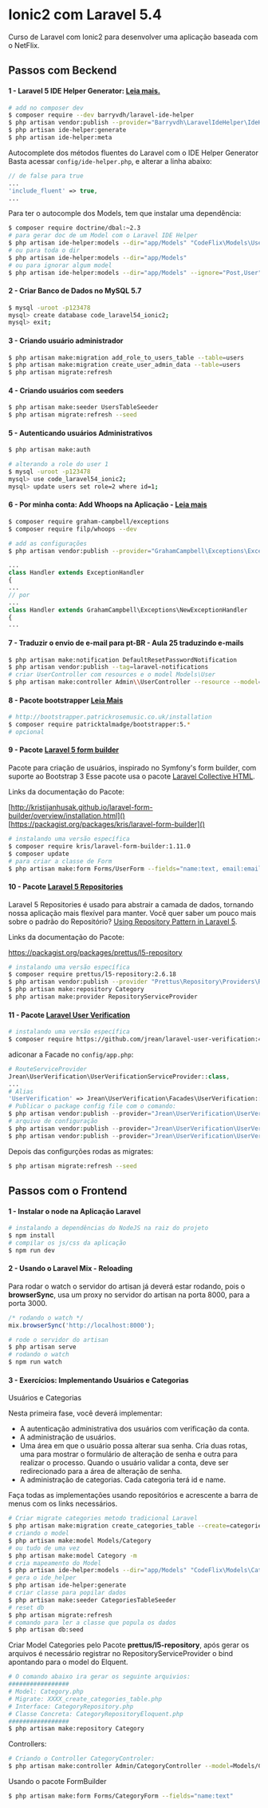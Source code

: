 [laravel-ide-helper]: https://github.com/barryvdh/laravel-ide-helper
# Ionic2 com Laravel 5.4

Curso de Laravel com Ionic2 para desenvolver uma aplicação baseada com o NetFlix.

## Passos com Beckend

#### 1 - Laravel 5 IDE Helper Generator: [Leia mais.][laravel-ide-helper]

```bash
# add no composer dev
$ composer require --dev barryvdh/laravel-ide-helper 
$ php artisan vendor:publish --provider="Barryvdh\LaravelIdeHelper\IdeHelperServiceProvider" --tag=config
$ php artisan ide-helper:generate
$ php artisan ide-helper:meta
```
Autocomplete dos métodos fluentes do Laravel com o IDE Helper Generator
Basta acessar `config/ide-helper.php`, e alterar a linha abaixo:

```php
// de false para true
...
'include_fluent' => true,
...
```
Para ter o autocomple dos Models, tem que instalar uma dependência:

```bash
$ composer require doctrine/dbal:~2.3
# para gerar doc de um Model com o Laravel IDE Helper
$ php artisan ide-helper:models --dir="app/Models" "CodeFlix\Models\User"
# ou para toda o dir
$ php artisan ide-helper:models --dir="app/Models"
# ou para ignorar algum model
$ php artisan ide-helper:models --dir="app/Models" --ignore="Post,User"
```

#### 2 - Criar Banco de Dados no MySQL 5.7

```bash
$ mysql -uroot -p123478
mysql> create database code_laravel54_ionic2;
mysql> exit;
```
#### 3 - Criando usuário administrador

```bash
$ php artisan make:migration add_role_to_users_table --table=users
$ php artisan make:migration create_user_admin_data --table=users
$ php artisan migrate:refresh
```

#### 4 - Criando usuários com seeders

```bash
$ php artisan make:seeder UsersTableSeeder
$ php artisan migrate:refresh --seed
```

#### 5 - Autenticando usuários Administrativos

```bash
$ php artisan make:auth

# alterando a role do user 1
$ mysql -uroot -p123478
mysql> use code_laravel54_ionic2;
mysql> update users set role=2 where id=1;
```

#### 6 - Por minha conta: Add Whoops na Aplicação - [Leia mais](https://github.com/GrahamCampbell/Laravel-Exceptions)

```bash
$ composer require graham-campbell/exceptions
$ composer require filp/whoops --dev

# add as configurações
$ php artisan vendor:publish --provider="GrahamCampbell\Exceptions\ExceptionsServiceProvider"
```

```php
...
class Handler extends ExceptionHandler
{
...
// por 
...
class Handler extends GrahamCampbell\Exceptions\NewExceptionHandler
{
...
```

#### 7 - Traduzir o envio de e-mail para pt-BR - Aula 25 traduzindo e-mails

```bash
$ php artisan make:notification DefaultResetPasswordNotification
$ php artisan vendor:publish --tag=laravel-notifications
# criar UserController com resources e o model Models\User
$ php artisan make:controller Admin\\UserController --resource --model=Models\\User
```

#### 8 - Pacote bootstrapper [Leia Mais](https://github.com/patricktalmadge/bootstrapper)

```bash
# http://bootstrapper.patrickrosemusic.co.uk/installation
$ composer require patricktalmadge/bootstrapper:5.*
# opcional
```

#### 9 - Pacote [Laravel 5 form builder](https://github.com/kristijanhusak/laravel-form-builder)

Pacote para criação de usuários, inspirado no Symfony's form builder, com suporte ao Bootstrap 3
Esse pacote usa o pacote [Laravel Collective HTML](https://laravelcollective.com/docs/5.3/html).

Links da documentação do Pacote:

[http://kristijanhusak.github.io/laravel-form-builder/overview/installation.html]()
[https://packagist.org/packages/kris/laravel-form-builder]()

```bash
# instalando uma versão específica
$ composer require kris/laravel-form-builder:1.11.0
$ composer update
# para criar a classe de Form
$ php artisan make:form Forms/UserForm --fields="name:text, email:email"
```

#### 10 - Pacote [Laravel 5 Repositories](https://github.com/andersao/l5-repository)

Laravel 5 Repositories é usado para abstrair a camada de dados, tornando nossa aplicação mais flexível para manter.
Você quer saber um pouco mais sobre o padrão do Repositório? [Using Repository Pattern in Laravel 5](http://bit.ly/1IdmRNS).

Links da documentação do Pacote:

https://packagist.org/packages/prettus/l5-repository

```bash
# instalando uma versão específica
$ composer require prettus/l5-repository:2.6.18
$ php artisan vendor:publish --provider "Prettus\Repository\Providers\RepositoryServiceProvider"
$ php artisan make:repository Category
$ php artisan make:provider RepositoryServiceProvider
```

#### 11 - Pacote [Laravel User Verification](https://github.com/jrean/laravel-user-verification)

```bash
# instalando uma versão específica
$ composer require https://github.com/jrean/laravel-user-verification:4.1.9
```
adiconar a Facade no `config/app.php`:

```php
# RouteServiceProvider
Jrean\UserVerification\UserVerificationServiceProvider::class,
...
# Alias
'UserVerification' => Jrean\UserVerification\Facades\UserVerification::class,
# Publicar o package config file com o comando:
$ php artisan vendor:publish --provider="Jrean\UserVerification\UserVerificationServiceProvider" --tag="migrations"
# arquivo de configuração
$ php artisan vendor:publish --provider="Jrean\UserVerification\UserVerificationServiceProvider" --tag="config"
$ php artisan vendor:publish --provider="Jrean\UserVerification\UserVerificationServiceProvider" --tag=views
```

Depois das configurções rodas as migrates:

 ```bash
 $ php artisan migrate:refresh --seed
 ```

## Passos com o Frontend

#### 1 - Instalar o node na Aplicação Laravel

```bash
# instalando a dependências do NodeJS na raiz do projeto
$ npm install
# compilar os js/css da aplicação
$ npm run dev
```

#### 2 - Usando o Laravel Mix - Reloading
Para rodar o watch o servidor do artisan já deverá estar rodando, pois o **browserSync**, usa um proxy no servidor do artisan na porta 8000, para a porta 3000.

```js
/* rodando o watch */
mix.browserSync('http://localhost:8000');
```

```bash
# rode o servidor do artisan
$ php artisan serve
# rodando o watch
$ npm run watch
```

#### 3 - Exercícios: Implementando Usuários e Categorias

Usuários e Categorias

Nesta primeira fase, você deverá implementar:

* A autenticação administrativa dos usuários com verificação da conta.
* A administração de usuários.
* Uma área em que o usuário possa alterar sua senha. Cria duas rotas, uma para mostrar o formulário de alteração de senha e outra para realizar o processo. Quando o usuário validar a conta, deve ser redirecionado para a área de alteração de senha.
* A administração de categorias. Cada categoria terá id e name.

Faça todas as implementações usando repositórios e acrescente a barra de menus com os links necessários.

```bash
# Criar migrate categories metodo tradicional Laravel
$ php artisan make:migration create_categories_table --create=categories
# criando o model
$ php artisan make:model Models/Category
# ou tudo de uma vez
$ php artisan make:model Category -m
# cria mapeamento do Model
$ php artisan ide-helper:models --dir="app/Models" "CodeFlix\Models\Category"
# gera o ide_helper
$ php artisan ide-helper:generate
# criar classe para popilar dados
$ php artisan make:seeder CategoriesTableSeeder
# reset db
$ php artisan migrate:refresh
# comando para ler a classe que popula os dados
$ php artisan db:seed
```

Criar Model Categories pelo Pacote **prettus/l5-repository**, após gerar os 
arquivos é necessário registrar no RepositoryServiceProvider o bind apontando
 para o model do Elquent.

```bash
# O comando abaixo ira gerar os seguinte arquivios:
#################
# Model: Category.php
# Migrate: XXXX_create_categories_table.php
# Interface: CategoryRepository.php
# Classe Concreta: CategoryRepositoryEloquent.php
#################
$ php artisan make:repository Category
```

Controllers:

```bash
# Criando o Controller CategoryControler:
$ php artisan make:controller Admin/CategoryController --model=Models/Category
```

Usando o pacote FormBuilder

```bash
$ php artisan make:form Forms/CategoryForm --fields="name:text"
```